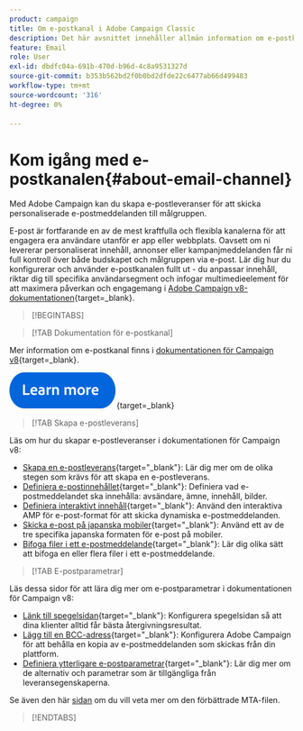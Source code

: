 ```yaml
---
product: campaign
title: Om e-postkanal i Adobe Campaign Classic
description: Det här avsnittet innehåller allmän information om e-postkanalen i Adobe Campaign
feature: Email
role: User
exl-id: dbdfc04a-691b-470d-b96d-4c8a9531327d
source-git-commit: b353b562bd2f0b0bd2dfde22c6477ab66d499483
workflow-type: tm+mt
source-wordcount: '316'
ht-degree: 0%

---
```


# Kom igång med e-postkanalen{#about-email-channel}

Med Adobe Campaign kan du skapa e-postleveranser för att skicka personaliserade e-postmeddelanden till målgruppen.

E-post är fortfarande en av de mest kraftfulla och flexibla kanalerna för att engagera era användare utanför er app eller webbplats. Oavsett om ni levererar personaliserat innehåll, annonser eller kampanjmeddelanden får ni full kontroll över både budskapet och målgruppen via e-post. Lär dig hur du konfigurerar och använder e-postkanalen fullt ut - du anpassar innehåll, riktar dig till specifika användarsegment och infogar multimedieelement för att maximera påverkan och engagemang i [Adobe Campaign v8-dokumentationen](https://experienceleague.adobe.com/sv/docs/campaign/campaign-v8/send/emails/email){target=_blank}.




>[!BEGINTABS]

>[!TAB Dokumentation för e-postkanal]

Mer information om e-postkanal finns i [dokumentationen för Campaign v8](https://experienceleague.adobe.com/sv/docs/campaign/campaign-v8/send/emails/email){target=_blank}.


[![bild](../../assets/do-not-localize/learn-more-button.svg)](https://experienceleague.adobe.com/sv/docs/campaign/campaign-v8/send/emails/email){target=_blank}


>[!TAB Skapa e-postleverans]

Läs om hur du skapar e-postleveranser i dokumentationen för Campaign v8:

* [Skapa en e-postleverans](https://experienceleague.adobe.com/docs/campaign/campaign-v8/send/emails/email.html?lang=sv-SE){target="_blank"}: Lär dig mer om de olika stegen som krävs för att skapa en e-postleverans.
* [Definiera e-postinnehållet](https://experienceleague.adobe.com/docs/campaign/campaign-v8/send/emails/defining-the-email-content.html?lang=sv-SE){target="_blank"}: Definiera vad e-postmeddelandet ska innehålla: avsändare, ämne, innehåll, bilder.
* [Definiera interaktivt innehåll](https://experienceleague.adobe.com/docs/campaign/campaign-v8/send/emails/defining-interactive-content.html?lang=sv-SE){target="_blank"}: Använd den interaktiva AMP för e-post-format för att skicka dynamiska e-postmeddelanden.
* [Skicka e-post på japanska mobiler](https://experienceleague.adobe.com/docs/campaign/campaign-v8/send/emails/sending-emails-on-japanese-mobiles.html?lang=sv-SE){target="_blank"}: Använd ett av de tre specifika japanska formaten för e-post på mobiler.
* [Bifoga filer i ett e-postmeddelande](https://experienceleague.adobe.com/docs/campaign/campaign-v8/send/emails/attaching-files.html?lang=sv-SE){target="_blank"}: Lär dig olika sätt att bifoga en eller flera filer i ett e-postmeddelande.


>[!TAB E-postparametrar]

Läs dessa sidor för att lära dig mer om e-postparametrar i dokumentationen för Campaign v8:

* [Länk till spegelsidan](https://experienceleague.adobe.com/docs/campaign/campaign-v8/send/emails/mirror-page.html?lang=sv-SE){target="_blank"}: Konfigurera spegelsidan så att dina klienter alltid får bästa återgivningsresultat.
* [Lägg till en BCC-adress](https://experienceleague.adobe.com/docs/campaign/campaign-v8/send/emails/email-bcc.html?lang=sv-SE){target="_blank"}: Konfigurera Adobe Campaign för att behålla en kopia av e-postmeddelanden som skickas från din plattform.
* [Definiera ytterligare e-postparametrar](https://experienceleague.adobe.com/docs/campaign/campaign-v8/send/emails/email-parameters.html?lang=sv-SE){target="_blank"}: Lär dig mer om de alternativ och parametrar som är tillgängliga från leveransegenskaperna.

Se även den här [sidan](sending-with-enhanced-mta.md) om du vill veta mer om den förbättrade MTA-filen.

>[!ENDTABS]





<!--
Adobe Campaign lets you mass deliver personalized electronic messages to a target population.

Before starting sending emails:

* Make sure recipient profiles contain at least an email address.
* Learn more about the Adobe Campaign [Delivery best practices](delivery-best-practices.md).
* Read out these sections to learn more about Deliverability: [Deliverability management in Campaign](about-deliverability.md) and [Deliverability best practices guide](https://experienceleague.adobe.com/docs/deliverability-learn/deliverability-best-practice-guide/introduction.html?lang=sv-SE).

The key steps to send an email are as follows:

* [Create an email delivery](creating-an-email-delivery.md)
* [Define the target population](steps-defining-the-target-population.md)
* [Define the email content](defining-the-email-content.md)
* [Send the email](sending-messages.md)
* [Monitor the delivery](about-delivery-monitoring.md)

The sections below provide information that is specific to the email channel. For global information on how to create a delivery, refer to [this section](steps-about-delivery-creation-steps.md).
-->